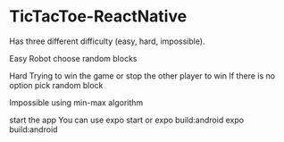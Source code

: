# TicTacToe-ReactNative
Has three different difficulty (easy, hard, impossible).

Easy
Robot choose random blocks

Hard
Trying to win the game or stop the other player to win
If there is no option pick random block

Impossible
using min-max algorithm

start the app
You can use expo start or expo build:android expo build:android

